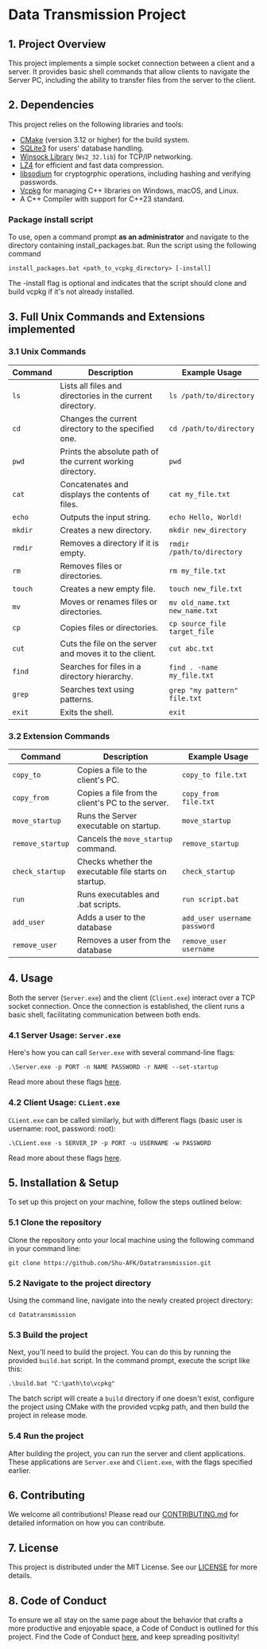 # Data Transmission Project

## 1. Project Overview

This project implements a simple socket connection between a client and a server. It provides basic shell commands that allow clients to navigate the Server PC, including the ability to transfer files from the server to the client.

## 2. Dependencies

This project relies on the following libraries and tools:

- [CMake](https://cmake.org/) (version 3.12 or higher) for the build system.
- [SQLite3](https://www.sqlite.org/) for users' database handling.
- [Winsock Library](https://docs.microsoft.com/en-us/windows/win32/winsock/windows-sockets-start-page-2) (`Ws2_32.lib`) for TCP/IP networking.
- [LZ4](https://lz4.github.io/lz4/) for efficient and fast data compression.
- [libsodium](https://libsodium.gitbook.io/doc) for cryptogrphic operations, including hashing and verifying passwords.
- [Vcpkg](https://github.com/microsoft/vcpkg) for managing C++ libraries on Windows, macOS, and Linux.
- A C++ Compiler with support for C++23 standard.

### Package install script

To use, open a command prompt **as an administrator** and navigate to the directory containing install_packages.bat. Run the script using the following command

```shell
install_packages.bat <path_to_vcpkg_directory> [-install]
```

The -install flag is optional and indicates that the script should clone and build vcpkg if it's not already installed.

## 3. Full Unix Commands and Extensions implemented

### 3.1 Unix Commands

| Command | Description                                                | Example Usage                  |
|---------|------------------------------------------------------------|--------------------------------|
| `ls`    | Lists all files and directories in the current directory.  | `ls /path/to/directory`        |
| `cd`    | Changes the current directory to the specified one.        | `cd /path/to/directory`        |
| `pwd`   | Prints the absolute path of the current working directory. | `pwd`                          |
| `cat`   | Concatenates and displays the contents of files.           | `cat my_file.txt`              |
| `echo`  | Outputs the input string.                                  | `echo Hello, World!`           |
| `mkdir` | Creates a new directory.                                   | `mkdir new_directory`          |
| `rmdir` | Removes a directory if it is empty.                        | `rmdir /path/to/directory`     |
| `rm`    | Removes files or directories.                              | `rm my_file.txt`               |
| `touch` | Creates a new empty file.                                  | `touch new_file.txt`           |
| `mv`    | Moves or renames files or directories.                     | `mv old_name.txt new_name.txt` |
| `cp`    | Copies files or directories.                               | `cp source_file target_file`   |
| `cut`   | Cuts the file on the server and moves it to the client.    | `cut abc.txt`                  |
| `find`  | Searches for files in a directory hierarchy.               | `find . -name my_file.txt`     |
| `grep`  | Searches text using patterns.                              | `grep "my pattern" file.txt`   |
| `exit`  | Exits the shell.                                           | `exit`                         |

### 3.2 Extension Commands

| Command          | Description                                           | Example Usage                |
|------------------|-------------------------------------------------------|------------------------------|
| `copy_to`        | Copies a file to the client's PC.                     | `copy_to file.txt`           |
| `copy_from`      | Copies a file from the client's PC to the server.     | `copy_from file.txt`         |
| `move_startup`   | Runs the Server executable on startup.                | `move_startup`               |
| `remove_startup` | Cancels the `move_startup` command.                   | `remove_startup`             |
| `check_startup`  | Checks whether the executable file starts on startup. | `check_startup`              |
| `run`            | Runs executables and .bat scripts.                    | `run script.bat`             |
| `add_user`       | Adds a user to the database                           | `add_user username password` |
| `remove_user`    | Removes a user from the database                      | `remove_user username`       |

## 4. Usage

Both the server (`Server.exe`) and the client (`Client.exe`) interact over a TCP socket connection. Once the connection is established, the client runs a basic shell, facilitating communication between both ends.

### 4.1 Server Usage: `Server.exe`

Here's how you can call `Server.exe` with several command-line flags:
```shell
.\Server.exe -p PORT -n NAME PASSWORD -r NAME --set-startup
```

Read more about these flags [here](FLAGS_FOR_SERVER).

### 4.2 Client Usage: `CLient.exe`

`CLient.exe` can be called similarly, but with different flags (basic user is username: root, password: root):
```shell
.\CLient.exe -s SERVER_IP -p PORT -u USERNAME -w PASSWORD
```

Read more about these flags [here](FLAGS_FOR_CLIENT).

## 5. Installation & Setup

To set up this project on your machine, follow the steps outlined below:

### 5.1 Clone the repository

Clone the repository onto your local machine using the following command in your command line:
```shell
git clone https://github.com/Shu-AFK/Datatransmission.git
```

### 5.2 Navigate to the project directory

Using the command line, navigate into the newly created project directory:
```shell
cd Datatransmission
```

### 5.3 Build the project 

Next, you'll need to build the project. You can do this by running the provided `build.bat` script. In the command prompt, execute the script like this:
```shell
.\build.bat "C:\path\to\vcpkg"
```

The batch script will create a `build` directory if one doesn't exist, configure the project using CMake with the provided vcpkg path, and then build the project in release mode.

### 5.4 Run the project

After building the project, you can run the server and client applications. These applications are `Server.exe` and `Client.exe`, with the flags specified earlier.

## 6. Contributing

We welcome all contributions! Please read our [CONTRIBUTING.md](CONTRIBUTING) for detailed information on how you can contribute.

## 7. License

This project is distributed under the MIT License. See our [LICENSE](LICENSE.txt) for more details.

## 8. Code of Conduct

To ensure we all stay on the same page about the behavior that crafts a more productive and enjoyable space,
a Code of Conduct is outlined for this project. Find the Code of Conduct 
[here](CODE_OF_CONDUCT.md), and keep spreading positivity!
